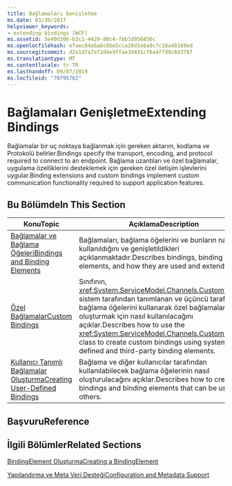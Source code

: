```yaml
---
title: Bağlamaları Genişletme
ms.date: 03/30/2017
helpviewer_keywords:
- extending bindings [WCF]
ms.assetid: 5e40d306-b3c1-4429-80c4-fbb1d956856c
ms.openlocfilehash: efaec84a6a6c6be5cca20d1e6a9c7c18a48169ed
ms.sourcegitcommit: d2e1dfa7ef2d4e9ffae3d431cf6a4ffd9c8d378f
ms.translationtype: MT
ms.contentlocale: tr-TR
ms.lasthandoff: 09/07/2019
ms.locfileid: "70795762"
---
```

# <a name="extending-bindings"></a><span data-ttu-id="b5f62-102">Bağlamaları Genişletme</span><span class="sxs-lookup"><span data-stu-id="b5f62-102">Extending Bindings</span></span>
<span data-ttu-id="b5f62-103">Bağlamalar bir uç noktaya bağlanmak için gereken aktarım, kodlama ve Protokolü belirler.</span><span class="sxs-lookup"><span data-stu-id="b5f62-103">Bindings specify the transport, encoding, and protocol required to connect to an endpoint.</span></span> <span data-ttu-id="b5f62-104">Bağlama uzantıları ve özel bağlamalar, uygulama özelliklerini desteklemek için gereken özel iletişim işlevlerini uygular.</span><span class="sxs-lookup"><span data-stu-id="b5f62-104">Binding extensions and custom bindings implement custom communication functionality required to support application features.</span></span>  
  
## <a name="in-this-section"></a><span data-ttu-id="b5f62-105">Bu Bölümde</span><span class="sxs-lookup"><span data-stu-id="b5f62-105">In This Section</span></span>  
  
|<span data-ttu-id="b5f62-106">Konu</span><span class="sxs-lookup"><span data-stu-id="b5f62-106">Topic</span></span>|<span data-ttu-id="b5f62-107">Açıklama</span><span class="sxs-lookup"><span data-stu-id="b5f62-107">Description</span></span>|  
|-----------|-----------------|  
|[<span data-ttu-id="b5f62-108">Bağlamalar ve Bağlama Öğeleri</span><span class="sxs-lookup"><span data-stu-id="b5f62-108">Bindings and Binding Elements</span></span>](bindings-and-binding-elements.md)|<span data-ttu-id="b5f62-109">Bağlamaları, bağlama öğelerini ve bunların nasıl kullanıldığını ve genişletildikleri açıklanmaktadır.</span><span class="sxs-lookup"><span data-stu-id="b5f62-109">Describes bindings, binding elements, and how they are used and extended.</span></span>|  
|[<span data-ttu-id="b5f62-110">Özel Bağlamalar</span><span class="sxs-lookup"><span data-stu-id="b5f62-110">Custom Bindings</span></span>](custom-bindings.md)|<span data-ttu-id="b5f62-111">Sınıfının, <xref:System.ServiceModel.Channels.CustomBinding> sistem tarafından tanımlanan ve üçüncü taraf bağlama öğelerini kullanarak özel bağlamalar oluşturmak için nasıl kullanılacağını açıklar.</span><span class="sxs-lookup"><span data-stu-id="b5f62-111">Describes how to use the <xref:System.ServiceModel.Channels.CustomBinding> class to create custom bindings using system-defined and third-party binding elements.</span></span>|  
|[<span data-ttu-id="b5f62-112">Kullanıcı Tanımlı Bağlamalar Oluşturma</span><span class="sxs-lookup"><span data-stu-id="b5f62-112">Creating User-Defined Bindings</span></span>](creating-user-defined-bindings.md)|<span data-ttu-id="b5f62-113">Bağlama ve diğer kullanıcılar tarafından kullanılabilecek bağlama öğelerinin nasıl oluşturulacağını açıklar.</span><span class="sxs-lookup"><span data-stu-id="b5f62-113">Describes how to create bindings and binding elements that can be used by others.</span></span>|  
  
## <a name="reference"></a><span data-ttu-id="b5f62-114">Başvuru</span><span class="sxs-lookup"><span data-stu-id="b5f62-114">Reference</span></span>  
  
## <a name="related-sections"></a><span data-ttu-id="b5f62-115">İlgili Bölümler</span><span class="sxs-lookup"><span data-stu-id="b5f62-115">Related Sections</span></span>  
 [<span data-ttu-id="b5f62-116">BindingElement Oluşturma</span><span class="sxs-lookup"><span data-stu-id="b5f62-116">Creating a BindingElement</span></span>](creating-a-bindingelement.md)  
  
 [<span data-ttu-id="b5f62-117">Yapılandırma ve Meta Veri Desteği</span><span class="sxs-lookup"><span data-stu-id="b5f62-117">Configuration and Metadata Support</span></span>](configuration-and-metadata-support.md)

